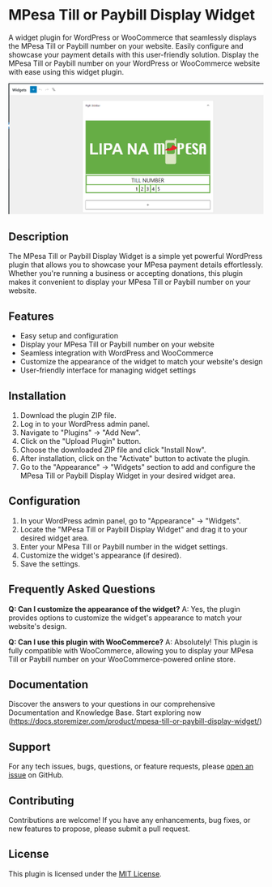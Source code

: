 # MPesa Till or Paybill Display Widget
A widget plugin for WordPress or WooCommerce that seamlessly displays the MPesa Till or Paybill number on your website. Easily configure and showcase your payment details with this user-friendly solution. Display the MPesa Till or Paybill number on your WordPress or WooCommerce website with ease using this widget plugin.

![screenshot](screenshots/main.png)

## Description

The MPesa Till or Paybill Display Widget is a simple yet powerful WordPress plugin that allows you to showcase your MPesa payment details effortlessly. Whether you're running a business or accepting donations, this plugin makes it convenient to display your MPesa Till or Paybill number on your website.

## Features

- Easy setup and configuration
- Display your MPesa Till or Paybill number on your website
- Seamless integration with WordPress and WooCommerce
- Customize the appearance of the widget to match your website's design
- User-friendly interface for managing widget settings

## Installation

1. Download the plugin ZIP file.
2. Log in to your WordPress admin panel.
3. Navigate to "Plugins" -> "Add New".
4. Click on the "Upload Plugin" button.
5. Choose the downloaded ZIP file and click "Install Now".
6. After installation, click on the "Activate" button to activate the plugin.
7. Go to the "Appearance" -> "Widgets" section to add and configure the MPesa Till or Paybill Display Widget in your desired widget area.

## Configuration

1. In your WordPress admin panel, go to "Appearance" -> "Widgets".
2. Locate the "MPesa Till or Paybill Display Widget" and drag it to your desired widget area.
3. Enter your MPesa Till or Paybill number in the widget settings.
4. Customize the widget's appearance (if desired).
5. Save the settings.

## Frequently Asked Questions

**Q: Can I customize the appearance of the widget?**
A: Yes, the plugin provides options to customize the widget's appearance to match your website's design.

**Q: Can I use this plugin with WooCommerce?**
A: Absolutely! This plugin is fully compatible with WooCommerce, allowing you to display your MPesa Till or Paybill number on your WooCommerce-powered online store.

## Documentation 
Discover the answers to your questions in our comprehensive Documentation and Knowledge Base. Start exploring now (https://docs.storemizer.com/product/mpesa-till-or-paybill-display-widget/)  

## Support

For any tech issues, bugs, questions, or feature requests, please [open an issue](https://github.com/Njengah/mpesa-display-widget/issues) on GitHub.

## Contributing

Contributions are welcome! If you have any enhancements, bug fixes, or new features to propose, please submit a pull request.

## License

This plugin is licensed under the [MIT License](https://opensource.org/licenses/MIT).
